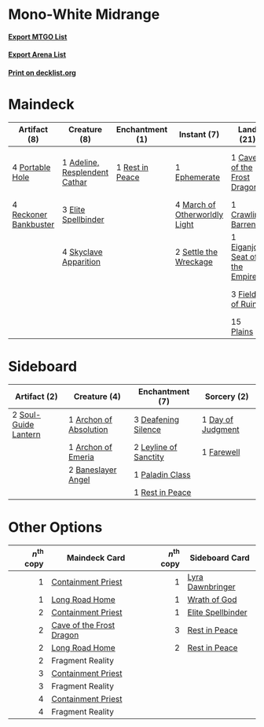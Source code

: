 # Mono-White Midrange

#### [Export MTGO List](../collection/Mono-White%20Midrange/Mono-White%20Midrange.txt)
#### [Export Arena List](../collection/Mono-White%20Midrange/Mono-White%20Midrange_arena.txt)
#### [Print on decklist.org](http://decklist.org/?deckmain=1%09Adeline,%20Resplendent%20Cathar%0A1%09Approach%20of%20the%20Second%20Sun%0A2%09Brutal%20Cathar%0A1%09Cave%20of%20the%20Frost%20Dragon%0A1%09Crawling%20Barrens%0A1%09Eiganjo,%20Seat%20of%20the%20Empire%0A3%09Elite%20Spellbinder%0A3%09Emeria's%20Call%0A1%09Ephemerate%0A2%09Farewell%0A3%09Field%20of%20Ruin%0A1%09Fragment%20Reality%0A4%09March%20of%20Otherworldly%20Light%0A15%09Plains%0A4%09Portable%20Hole%0A4%09Reckoner%20Bankbuster%0A1%09Rest%20in%20Peace%0A2%09Settle%20the%20Wreckage%0A4%09Skyclave%20Apparition%0A2%09Starnheim%20Unleashed%0A4%09The%20Wandering%20Emperor&deckside=1%09Archon%20of%20Absolution%0A1%09Archon%20of%20Emeria%0A2%09Baneslayer%20Angel%0A1%09Day%20of%20Judgment%0A3%09Deafening%20Silence%0A1%09Farewell%0A2%09Leyline%20of%20Sanctity%0A1%09Paladin%20Class%0A1%09Rest%20in%20Peace%0A2%09Soul-Guide%20Lantern)
# Maindeck

|                                          Artifact (8)                                          |                                              Creature (8)                                              |                                     Enchantment (1)                                      |                                              Instant (7)                                               |                                               Land (21)                                                |                                         Planeswalker (4)                                         |                                              Sorcery (8)                                              |   Unknown (3)    |
|------------------------------------------------------------------------------------------------|--------------------------------------------------------------------------------------------------------|------------------------------------------------------------------------------------------|--------------------------------------------------------------------------------------------------------|--------------------------------------------------------------------------------------------------------|--------------------------------------------------------------------------------------------------|-------------------------------------------------------------------------------------------------------|------------------|
|4 [Portable Hole](http://gatherer.wizards.com/Pages/Card/Details.aspx?multiverseid=527320)      |1 [Adeline, Resplendent Cathar](http://gatherer.wizards.com/Pages/Card/Details.aspx?multiverseid=534751)|1 [Rest in Peace](http://gatherer.wizards.com/Pages/Card/Details.aspx?multiverseid=442021)|1 [Ephemerate](http://gatherer.wizards.com/Pages/Card/Details.aspx?multiverseid=463956)                 |1 [Cave of the Frost Dragon](http://gatherer.wizards.com/Pages/Card/Details.aspx?multiverseid=527540)   |4 [The Wandering Emperor](http://gatherer.wizards.com/Pages/Card/Details.aspx?multiverseid=548337)|1 [Approach of the Second Sun](http://gatherer.wizards.com/Pages/Card/Details.aspx?multiverseid=426706)|2 Brutal Cathar   |
|4 [Reckoner Bankbuster](http://gatherer.wizards.com/Pages/Card/Details.aspx?multiverseid=548568)|3 [Elite Spellbinder](http://gatherer.wizards.com/Pages/Card/Details.aspx?multiverseid=513494)          |                                                                                          |4 [March of Otherworldly Light](http://gatherer.wizards.com/Pages/Card/Details.aspx?multiverseid=548321)|1 [Crawling Barrens](http://gatherer.wizards.com/Pages/Card/Details.aspx?multiverseid=491917)           |                                                                                                  |3 [Emeria's Call](http://gatherer.wizards.com/Pages/Card/Details.aspx?multiverseid=491633)             |1 Fragment Reality|
|                                                                                                |4 [Skyclave Apparition](http://gatherer.wizards.com/Pages/Card/Details.aspx?multiverseid=495603)        |                                                                                          |2 [Settle the Wreckage](http://gatherer.wizards.com/Pages/Card/Details.aspx?multiverseid=435186)        |1 [Eiganjo, Seat of the Empire](http://gatherer.wizards.com/Pages/Card/Details.aspx?multiverseid=548581)|                                                                                                  |2 [Farewell](http://gatherer.wizards.com/Pages/Card/Details.aspx?multiverseid=548306)                  |                  |
|                                                                                                |                                                                                                        |                                                                                          |                                                                                                        |3 [Field of Ruin](http://gatherer.wizards.com/Pages/Card/Details.aspx?multiverseid=435415)              |                                                                                                  |2 [Starnheim Unleashed](http://gatherer.wizards.com/Pages/Card/Details.aspx?multiverseid=503639)       |                  |
|                                                                                                |                                                                                                        |                                                                                          |                                                                                                        |15 [Plains](http://gatherer.wizards.com/Pages/Card/Details.aspx?multiverseid=439856)                    |                                                                                                  |                                                                                                       |                  |


# Sideboard

|                                         Artifact (2)                                          |                                          Creature (4)                                           |                                        Enchantment (7)                                         |                                        Sorcery (2)                                         |
|-----------------------------------------------------------------------------------------------|-------------------------------------------------------------------------------------------------|------------------------------------------------------------------------------------------------|--------------------------------------------------------------------------------------------|
|2 [Soul-Guide Lantern](http://gatherer.wizards.com/Pages/Card/Details.aspx?multiverseid=476488)|1 [Archon of Absolution](http://gatherer.wizards.com/Pages/Card/Details.aspx?multiverseid=472965)|3 [Deafening Silence](http://gatherer.wizards.com/Pages/Card/Details.aspx?multiverseid=472972)  |1 [Day of Judgment](http://gatherer.wizards.com/Pages/Card/Details.aspx?multiverseid=439344)|
|                                                                                               |1 [Archon of Emeria](http://gatherer.wizards.com/Pages/Card/Details.aspx?multiverseid=495594)    |2 [Leyline of Sanctity](http://gatherer.wizards.com/Pages/Card/Details.aspx?multiverseid=204993)|1 [Farewell](http://gatherer.wizards.com/Pages/Card/Details.aspx?multiverseid=548306)       |
|                                                                                               |2 [Baneslayer Angel](http://gatherer.wizards.com/Pages/Card/Details.aspx?multiverseid=191065)    |1 [Paladin Class](http://gatherer.wizards.com/Pages/Card/Details.aspx?multiverseid=527316)      |                                                                                            |
|                                                                                               |                                                                                                 |1 [Rest in Peace](http://gatherer.wizards.com/Pages/Card/Details.aspx?multiverseid=442021)      |                                                                                            |


# Other Options

|*n*<sup>th</sup> copy|                                           Maindeck Card                                           |*n*<sup>th</sup> copy|                                       Sideboard Card                                       |
|--------------------:|---------------------------------------------------------------------------------------------------|--------------------:|--------------------------------------------------------------------------------------------|
|                    1|[Containment Priest](http://gatherer.wizards.com/Pages/Card/Details.aspx?multiverseid=389470)      |                    1|[Lyra Dawnbringer](http://gatherer.wizards.com/Pages/Card/Details.aspx?multiverseid=442914) |
|                    1|[Long Road Home](http://gatherer.wizards.com/Pages/Card/Details.aspx?multiverseid=446064)          |                    1|[Wrath of God](http://gatherer.wizards.com/Pages/Card/Details.aspx?multiverseid=129808)     |
|                    2|[Containment Priest](http://gatherer.wizards.com/Pages/Card/Details.aspx?multiverseid=389470)      |                    1|[Elite Spellbinder](http://gatherer.wizards.com/Pages/Card/Details.aspx?multiverseid=513494)|
|                    2|[Cave of the Frost Dragon](http://gatherer.wizards.com/Pages/Card/Details.aspx?multiverseid=527540)|                    3|[Rest in Peace](http://gatherer.wizards.com/Pages/Card/Details.aspx?multiverseid=442021)    |
|                    2|[Long Road Home](http://gatherer.wizards.com/Pages/Card/Details.aspx?multiverseid=446064)          |                    2|[Rest in Peace](http://gatherer.wizards.com/Pages/Card/Details.aspx?multiverseid=442021)    |
|                    2|Fragment Reality                                                                                   |                     |                                                                                            |
|                    3|[Containment Priest](http://gatherer.wizards.com/Pages/Card/Details.aspx?multiverseid=389470)      |                     |                                                                                            |
|                    3|Fragment Reality                                                                                   |                     |                                                                                            |
|                    4|[Containment Priest](http://gatherer.wizards.com/Pages/Card/Details.aspx?multiverseid=389470)      |                     |                                                                                            |
|                    4|Fragment Reality                                                                                   |                     |                                                                                            |

